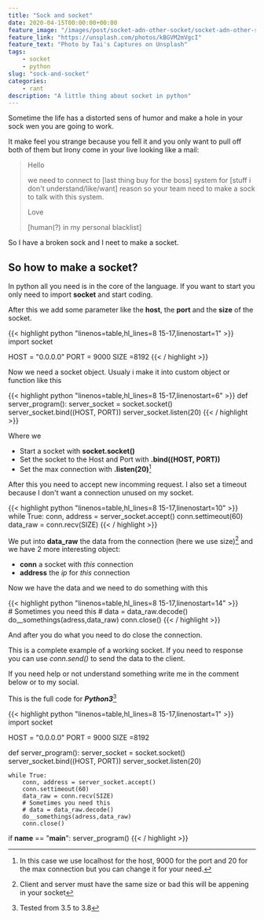 ```yaml
---
title: "Sock and socket"
date: 2020-04-15T00:00:00+00:00
feature_image: "/images/post/socket-adn-other-socket/socket-adn-other-socket.jpg"
feature_link: "https://unsplash.com/photos/kBGVM2mVgcI"
feature_text: "Photo by Tai's Captures on Unsplash"
tags:
    - socket
    - python
slug: "sock-and-socket"
categories:
    - rant
description: "A little thing about socket in python"
---
```


Sometime the life has a distorted sens of humor and make a hole in your sock wen you are going to work.

It make feel you strange because you fell it and you only want to pull off both of them but Irony come in your live looking like a mail:

>Hello
>
>we need to connect to [last thing buy for the boss] system for [stuff i don't understand/like/want] reason so your team need to make a sock to talk with this system.
>
>Love
>
>[human(?) in my personal blacklist]

So I have a broken sock and I neet to make a socket.

## So how to make a socket?

In python all you need is in the core of the language. If you want to start you only need to import __socket__ and start coding.

After this we add some parameter like the __host__, the __port__ and the __size__ of the socket.

{{< highlight python "linenos=table,hl_lines=8 15-17,linenostart=1" >}}
import socket

HOST = "0.0.0.0"
PORT = 9000
SIZE =8192
{{< / highlight >}}

Now we need a socket object. Usualy i make it into custom object or function like this

{{< highlight python "linenos=table,hl_lines=8 15-17,linenostart=6" >}}
def server_program():
	server_socket = socket.socket()
	server_socket.bind((HOST, PORT))
	server_socket.listen(20)
{{< / highlight >}}

Where we 

* Start a socket with __socket.socket()__
* Set the socket to the Host and Port with __.bind((HOST, PORT))__
* Set the max connection with __.listen(20)__[^1]

After this you need to accept new incomming request. I also set a timeout because I don't want a connection unused on my socket.

{{< highlight python "linenos=table,hl_lines=8 15-17,linenostart=10" >}}
	while True:
		conn, address = server_socket.accept()
		conn.settimeout(60)
		data_raw = conn.recv(SIZE)
{{< / highlight >}}

We put into __data_raw__ the data from the connection (here we use size)[^2] and we have 2 more interesting object:

* __conn__ a socket with *this* connection 
* __address__ the *ip* for *this* connection


Now we have the data and we need to do something with this

{{< highlight python "linenos=table,hl_lines=8 15-17,linenostart=14" >}}
		# Sometimes you need this
		# data = data_raw.decode()
		do__somethings(adress,data_raw)
		conn.close()
{{< / highlight >}}

And after you do what you need to do close the connection.

This is a complete example of a working socket. If you need to response you can use *conn.send()* to send the data to the client.

If you need help or not understand something write me in the comment below or to my social.

This is the full code for __*Python3*__[^3]

{{< highlight python "linenos=table,hl_lines=8 15-17,linenostart=1" >}}
import socket

HOST = "0.0.0.0"
PORT = 9000
SIZE =8192

def server_program():
	server_socket = socket.socket()
	server_socket.bind((HOST, PORT))
	server_socket.listen(20)

	while True:
		conn, address = server_socket.accept()
		conn.settimeout(60)
		data_raw = conn.recv(SIZE)
		# Sometimes you need this
		# data = data_raw.decode()
		do__somethings(adress,data_raw)
		conn.close()

if __name__ == "__main__":
    server_program()
{{< / highlight >}}

[^1]: In this case we use localhost for the host, 9000 for the port and 20 for the max connection but you can change it for your need.
[^2]: Client and server must have the same size or bad this will be appening in your socket
[^3]: Tested from 3.5 to 3.8
